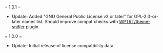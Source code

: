 = 1.0.1 =
* Update: Added "GNU General Public License v2 or later" for GPL-2.0-or-later names list.  Should improve compat checks with [WPTRT/theme-sniffer](https://github.com/WPTRT/theme-sniffer/) plugin.

= 1.0.0 =
* Update: Initial release of license compatibility data.

